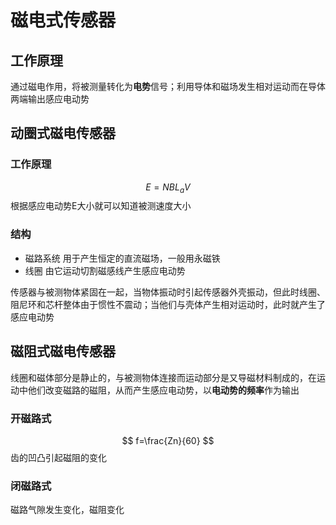 # 磁电式传感器
## 工作原理
通过磁电作用，将被测量转化为**电势**信号；利用导体和磁场发生相对运动而在导体两端输出感应电动势
## 动圈式磁电传感器
### 工作原理
$$
E=NBL_aV
$$
根据感应电动势E大小就可以知道被测速度大小
### 结构
* 磁路系统
  用于产生恒定的直流磁场，一般用永磁铁
* 线圈
  由它运动切割磁感线产生感应电动势

传感器与被测物体紧固在一起，当物体振动时引起传感器外壳振动，但此时线圈、阻尼环和芯杆整体由于惯性不震动；当他们与壳体产生相对运动时，此时就产生了感应电动势
## 磁阻式磁电传感器
线圈和磁体部分是静止的，与被测物体连接而运动部分是又导磁材料制成的，在运动中他们改变磁路的磁阻，从而产生感应电动势，以**电动势的频率**作为输出
### 开磁路式 
$$
f=\frac{Zn}{60}
$$
齿的凹凸引起磁阻的变化
### 闭磁路式
磁路气隙发生变化，磁阻变化